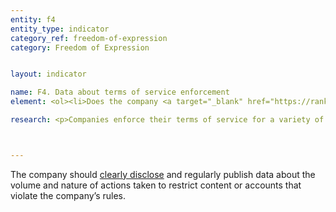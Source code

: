 ```yaml
---
entity: f4
entity_type: indicator
category_ref: freedom-of-expression
category: Freedom of Expression


layout: indicator

name: F4. Data about terms of service enforcement
element: <ol><li>Does the company <a target="_blank" href="https://rankingdigitalrights.org/2018-indicators/#clearlydisclose">clearly disclose</a> data about the volume and nature of content and accounts restricted for violating the company’s rules?</li><li>Does the company publish this data at least once a year?</li><li>Can the data published by the company be exported as a <a target="_blank" href="https://rankingdigitalrights.org/2018-indicators/#structureddata">structured data</a> file?</li></ol>

research: <p>Companies enforce their terms of service for a variety of reasons, and we expect companies to publicly disclose the number of instances in which they take action to restrict users’ accounts or services. Disclosing this data provides the public with a more transparent and accurate view of the content removal process as well as companies’ role in content removal.</p><p>This indicator evaluates company disclosure of data on the number of instances it has removed content or restricted users’ access due to violations of the company’s terms of service. Publicizing this data will provide the public with a more accurate view of the content removal ecosystem as well as companies’ own role in content removal. Companies can only receive full credit on this indicator if they provide evidence that they clearly disclose and regularly publish data about their decisions to remove content. This information should be published at least once a year and in a structured data file.</p><p><b>Potential sources:</b></p><ul><li>Company transparency report</li></ul>



---
```

The company should <a target="_blank" href="https://rankingdigitalrights.org/2018-indicators/#clearlydisclose">clearly disclose</a> and regularly publish data about the volume and nature of actions taken to restrict content or accounts that violate the company’s rules.
